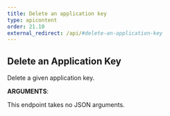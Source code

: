 ```yaml
---
title: Delete an application key
type: apicontent
order: 21.10
external_redirect: /api/#delete-an-application-key
---
```


## Delete an Application Key

Delete a given application key.


**ARGUMENTS**:


This endpoint takes no JSON arguments.
